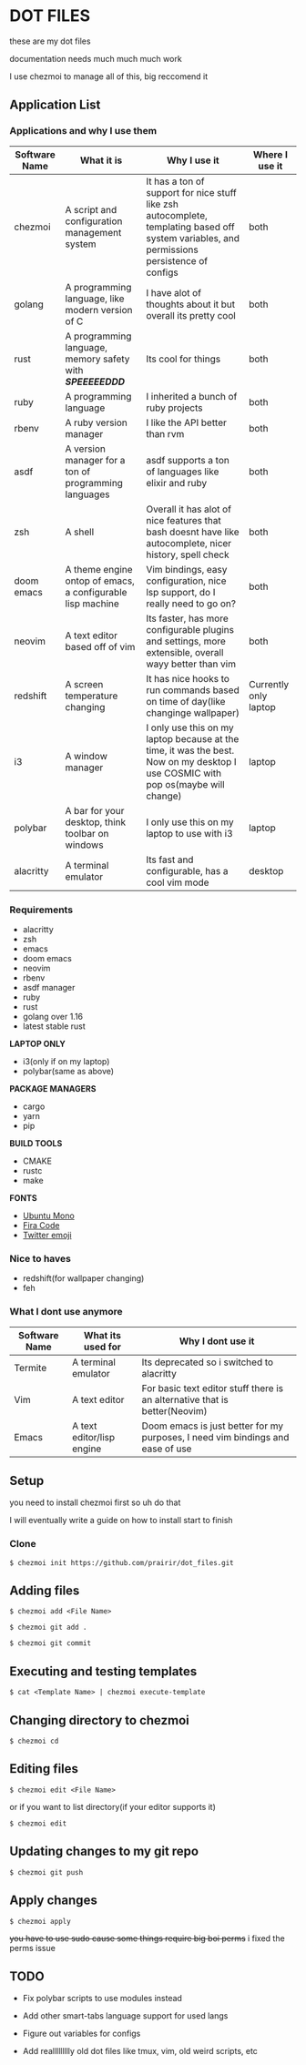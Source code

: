 # DOT FILES

these are my dot files

documentation needs much much much work

I use chezmoi to manage all of this, big reccomend it

## Application List

### Applications and why I use them

|Software Name| What it is | Why I use it | Where I use it|
--- | --- | --- | ---
|chezmoi|A script and configuration management system| It has a ton of support for nice stuff like zsh autocomplete, templating based off system variables, and permissions persistence of configs | both|
|golang|A programming language, like modern version of C| I have alot of thoughts about it but overall its pretty cool | both|
|rust| A programming language, memory safety with ***SPEEEEEDDD***| Its cool for things| both|
|ruby|A programming language|I inherited a bunch of ruby projects| both|
|rbenv|A ruby version manager|I like the API better than rvm | both|
|asdf|A version manager for a ton of programming languages| asdf supports a ton of languages like elixir and ruby| both|
|zsh|A shell| Overall it has alot of nice features that bash doesnt have like autocomplete, nicer history, spell check | both|
|doom emacs|A theme engine ontop of emacs, a configurable lisp machine| Vim bindings, easy configuration, nice lsp support, do I really need to go on?| both|
|neovim|A text editor based off of vim| Its faster, has more configurable plugins and settings, more extensible, overall wayy better than vim | both|
|redshift|A screen temperature changing| It has nice hooks to run commands based on time of day(like changinge wallpaper)| Currently only laptop|
|i3|A window manager| I only use this on my laptop because at the time, it was the best. Now on my desktop I use COSMIC with pop os(maybe will change) | laptop|
|polybar|A bar for your desktop, think toolbar on windows|I only use this on my laptop to use with i3 | laptop|
|alacritty| A terminal emulator| Its fast and configurable, has a cool vim mode| desktop|

### Requirements
* alacritty
* zsh
* emacs
* doom emacs
* neovim
* rbenv
* asdf manager
* ruby
* rust
* golang over 1.16
* latest stable rust

**LAPTOP ONLY**
* i3(only if on my laptop)
* polybar(same as above)

**PACKAGE MANAGERS**
* cargo
* yarn
* pip

**BUILD TOOLS**
* CMAKE
* rustc
* make

**FONTS**
* [Ubuntu Mono](https://github.com/ryanoasis/nerd-fonts/releases/download/v2.1.0/UbuntuMono.zip)
* [Fira Code](https://github.com/ryanoasis/nerd-fonts/releases/download/v2.1.0/FiraCode.zip)
* [Twitter emoji](https://github.com/eosrei/twemoji-color-font)

### Nice to haves

* redshift(for wallpaper changing)
* feh

### What I dont use anymore

|Software Name | What its used for | Why I dont use it|
--- | --- | ---
|Termite|A terminal emulator|Its deprecated so i switched to alacritty|
|Vim|A text editor| For basic text editor stuff there is an alternative that is better(Neovim)|
|Emacs|A text editor/lisp engine| Doom emacs is just better for my purposes, I need vim bindings and ease of use|


## Setup

you need to install chezmoi first so uh do that

I will eventually write a guide on how to install start to finish

### Clone

```
$ chezmoi init https://github.com/prairir/dot_files.git
```

## Adding files

```
$ chezmoi add <File Name>

$ chezmoi git add .

$ chezmoi git commit
```

## Executing and testing templates

```
$ cat <Template Name> | chezmoi execute-template
```

## Changing directory to chezmoi

```
$ chezmoi cd
```

## Editing files

```
$ chezmoi edit <File Name>
```

or if you want to list directory(if your editor supports it)

```
$ chezmoi edit
```

## Updating changes to my git repo

```
$ chezmoi git push
```

## Apply changes

```
$ chezmoi apply
```

~~you have to use sudo cause some things require big boi perms~~
i fixed the perms issue


## TODO

* Fix polybar scripts to use modules instead

* Add other smart-tabs language support for used langs

* Figure out variables for configs

* Add reallllllllly old dot files like tmux, vim, old weird scripts, etc
